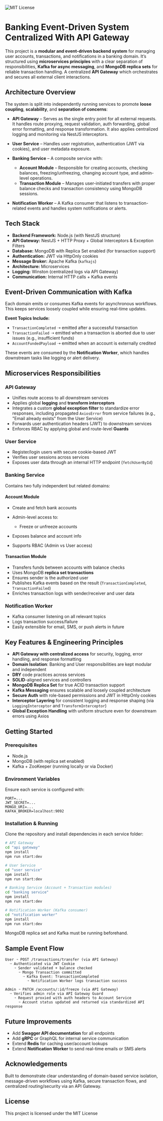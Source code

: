 ![MIT License](https://img.shields.io/badge/license-MIT-green)

# Banking Event-Driven System Centralized With API Gateway

This project is a **modular and event-driven backend system** for managing user accounts, transactions, and notifications in a banking domain. It’s structured using **microservices principles** with a clear separation of responsibilities, **Kafka for async messaging**, and **MongoDB replica sets** for reliable transaction handling. A centralized **API Gateway** which orchestrates and secures all external client interactions.

## Architecture Overview

The system is split into independently running services to promote **loose coupling**, **scalability**, and **separation of concerns**:

* **API Gateway** – Serves as the single entry point for all external requests. It handles route proxying, request validation, auth forwarding, global error formatting, and response transformation. It also applies centralized logging and monitoring via NestJS interceptors.

* **User Service** – Handles user registration, authentication (JWT via cookies), and user metadata exposure.

* **Banking Service** – A composite service with:

  * **Account Module** – Responsible for creating accounts, checking balances, freezing/unfreezing, changing account type, and admin-level operations.
  * **Transaction Module** – Manages user-initiated transfers with proper balance checks and transaction consistency using MongoDB sessions.

* **Notification Worker** – A Kafka consumer that listens to transaction-related events and handles system notifications or alerts.

## Tech Stack

* **Backend Framework:** Node.js (with NestJS structure)
* **API Gateway:** NestJS + HTTP Proxy + Global Interceptors & Exception Filters
* **Database:** MongoDB with Replica Set enabled (for transaction support)
* **Authentication:** JWT via HttpOnly cookies
* **Message Broker:** Apache Kafka (`kafkajs`)
* **Architecture:** Microservices
* **Logging:** Winston (centralized logs via API Gateway)
* **Communication:** Internal HTTP calls + Kafka events

## Event-Driven Communication with Kafka

Each domain emits or consumes Kafka events for asynchronous workflows. This keeps services loosely coupled while ensuring real-time updates.

**Event Topics Include:**

* `TransactionCompleted` ➝ emitted after a successful transaction
* `TransactionFailed` ➝ emitted when a transaction is aborted due to user issues (e.g., insufficient funds)
* `AccountFundedPayload` ➝ emitted when an account is externally credited

These events are consumed by the **Notification Worker**, which handles downstream tasks like logging or alert delivery.

## Microservices Responsibilities

### API Gateway

* Unifies route access to all downstream services
* Applies global **logging** and **transform interceptors**
* Integrates a custom **global exception filter** to standardize error responses, including propagated `AxiosError` from service failures (e.g., "Email already exists" from the User Service)
* Forwards user authentication headers (JWT) to downstream services
* Enforces RBAC by applying global and route-level **Guards**

### User Service

* Register/login users with secure cookie-based JWT
* Verifies user sessions across services
* Exposes user data through an internal HTTP endpoint (`fetchUserById`)

### Banking Service

Contains two fully independent but related domains:

#### Account Module

* Create and fetch bank accounts
* Admin-level access to:

  * Freeze or unfreeze accounts
* Exposes balance and account info
* Supports RBAC (Admin vs User access)

#### Transaction Module

* Transfers funds between accounts with balance checks
* Uses MongoDB **replica set transactions**
* Ensures sender is the authorized user
* Publishes Kafka events based on the result (`TransactionCompleted`, `TransactionFailed`)
* Enriches transaction logs with sender/receiver and user data

### Notification Worker

* Kafka consumer listening on all relevant topics
* Logs transaction success/failure
* Easily extensible for email, SMS, or push alerts in future

## Key Features & Engineering Principles

* **API Gateway with centralized access** for security, logging, error handling, and response formatting
* **Domain Isolation**: Banking and User responsibilities are kept modular and independent
* **DRY** code practices across services
* **SOLID**-aligned services and controllers
* **MongoDB Replica Set** for true ACID transaction support
* **Kafka Messaging** ensures scalable and loosely coupled architecture
* **Secure Auth** with role-based permissions and JWT in HttpOnly cookies
* **Interceptor Layering** for consistent logging and response shaping (via `LoggingInterceptor` and `TransformInterceptor`)
* **Global Exception Handling** with uniform structure even for downstream errors using Axios

## Getting Started

### Prerequisites

* Node.js
* MongoDB (with replica set enabled)
* Kafka + ZooKeeper (running locally or via Docker)

### Environment Variables

Ensure each service is configured with:

```
PORT=...
JWT_SECRET=...
MONGO_URI=...
KAFKA_BROKER=localhost:9092
```

### Installation & Running

Clone the repository and install dependencies in each service folder:

```bash
# API Gateway
cd "api gateway"
npm install
npm run start:dev

# User Service
cd "user service"
npm install
npm run start:dev

# Banking Service (Account + Transaction modules)
cd "banking service"
npm install
npm run start:dev

# Notification Worker (Kafka consumer)
cd "notification worker"
npm install
npm run start:dev
```

MongoDB replica set and Kafka must be running beforehand.

## Sample Event Flow

```
User ➝ POST /transactions/transfer (via API Gateway)
  ➝ Authenticated via JWT Cookie
    ➝ Sender validated + balance checked
      ➝ Mongo Transaction committed
        ➝ Kafka Event: TransactionCompleted
          ➝ Notification Worker logs transaction success
```

```
Admin ➝ PATCH /accounts/:id/freeze (via API Gateway)
  ➝ Verifies admin role via API Gateway Guard
    ➝ Request proxied with auth headers to Account Service
      ➝ Account status updated and returned via standardized API response
```

## Future Improvements

* Add **Swagger API documentation** for all endpoints
* Add **gRPC** or GraphQL for internal service communication
* Extend **Redis** for caching user/account lookups
* Extend **Notification Worker** to send real-time emails or SMS alerts

## Acknowledgements

Built to demonstrate clear understanding of domain-based service isolation, message-driven workflows using Kafka, secure transaction flows, and centralized routing/security via an API Gateway.

## License

This project is licensed under the MIT License
